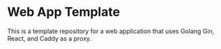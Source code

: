 # Web App Template

This is a template repository for a web application that uses Golang Gin, React, and Caddy as a proxy.
